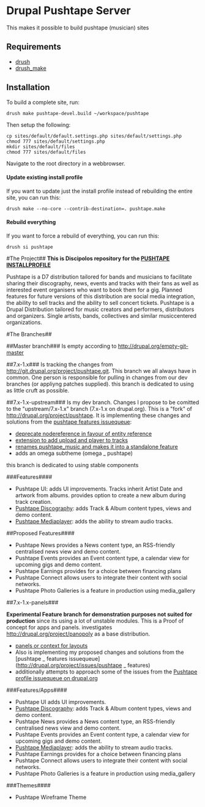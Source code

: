 Drupal Pushtape Server
==

This makes it possible to build pushtape (musician) sites

Requirements
------------

* [drush](http://drupal.org/project/drush)
* [drush_make](http://drupal.org/project/drush_make)

Installation
------------

To build a complete site, run:

    drush make pushtape-devel.build ~/workspace/pushtape

Then setup the following:

    cp sites/default/default.settings.php sites/default/settings.php
    chmod 777 sites/default/settings.php
    mkdir sites/default/files
    chmod 777 sites/default/files

Navigate to the root directory in a webbrowser.

#### Update existing install profile ####

If you want to update just the install profile instead of rebuilding the
entire site, you can run this:

    drush make --no-core --contrib-destination=. pushtape.make

#### Rebuild everything ####

If you want to force a rebuild of everything, you can run this:

    drush si pushtape


#The Project##
**This is Discipolos repository for the [PUSHTAPE INSTALLPROFILE](http://git.drupal.org/project/pushtape.git)**

Pushtape is a D7 distribution tailored for bands and musicians to facilitate
sharing their discography, news, events and tracks with their fans as well
as interested event organisers who want to book them for a gig.
Planned features for future versions of this distribution are social media integration,
the ability to sell tracks and the ability to sell concert tickets.
Pushtape is a Drupal Distribution tailored for music creators and performers,
distributors and organizers. Single artists, bands, collectives and similar musiccentered organizations.

#The Branches##

##Master branch###
Is empty according to http://drupal.org/empty-git-master

##7.x-1.x###
Is tracking the changes from http://git.drupal.org/project/pushtape.git.
This branch we all always have in common. One person is responsible for pulling in changes from our dev branches (or appliyng patches supplied).
this branch is dedicated to using as little cruft as possible.

##7.x-1.x-upstream###
Is my dev branch. Changes I propose to be comitted to the "upstream/7.x-1.x" branch (7.x-1.x on drupal.org).
This is a "fork" of http://drupal.org/project/pushtape.
It is implementing these changes and solutions from the [pushtape features issuequeue](http://drupal.org/project/issues/pushtape_features):

  - [deprecate nodereference in favour of entity reference](http://drupal.org/node/1460296)
  - [extension to add upload and player to tracks](http://drupal.org/node/1476866)
  - [renames pushtape_music and makes it into a standalone feature](http://drupal.org/node/1647728)
  - adds an omega subtheme (omega _ pushtape)

this branch is dedicated to using stable components

###Features####

- Pushtape UI: adds UI improvements. Tracks inherit Artist Date and artwork from albums. provides option to create a new album during track creation.
- [Pushtape Discography](https://github.com/discipolo/pushtape_discography): adds Track & Album content types, views and demo content.
- [Pushtape Mediaplayer](https://github.com/discipolo/pushtape_mediaplayer): adds the ability to stream audio tracks.

##Proposed Features####

- Pushtape News provides a News content type, an RSS-friendly centralised news view and demo content.
- Pushtape Events provides an Event content type, a calendar view for upcoming gigs and demo content.
- Pushtape Earnings provides for a choice between financing plans
- Pushtape Connect allows users to integrate their content with social networks.
- Pushtape Photo Galleries is a feature in production using media_gallery

##7.x-1.x-panels###

**Experimental Feature branch for demonstration purposes not suited for production** since its using a lot of unstable modules.
This is a Proof of concept for apps and panels. investigates http://drupal.org/project/panopoly as a base distribution.
 - [panels or context for layouts](http://drupal.org/node/1357908)
 - Also is implementing my proposed changes and solutions from the [pushtape _ features issuequeue](http://drupal.org/project/issues/pushtape _ features)
 - additionally attempts to approach some of the issues from the [Pushtape profile issuequeue on drupal.org](http://drupal.org/project/issues/pushtape)

###Features/Apps####

- Pushtape UI adds UI improvements.
- [Pushtape Discography](https://github.com/discipolo/pushtape_discography): adds Track & Album content types, views and demo content.
- Pushtape News provides a News content type, an RSS-friendly centralised news view and demo content.
- Pushtape Events provides an Event content type, a calendar view for upcoming gigs and demo content.
- [Pushtape Mediaplayer](https://github.com/discipolo/pushtape_mediaplayer): adds the ability to stream audio tracks.
- Pushtape Earnings provides for a choice between financing plans
- Pushtape Connect allows users to integrate their content with social networks.
- Pushtape Photo Galleries is a feature in production using media_gallery

###Themes####

- Pushtape Wireframe Theme
